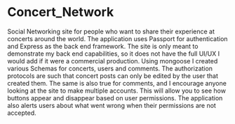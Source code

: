 # Concert_Network
<p> Social Networking site for people who want to share their experience at concerts around the world. The application uses Passport for authentication and Express as the back end framework. The site is only meant to demonstrate my back end capabilities, so it does not have the full UI/UX I would add if it were a commercial production. Using mongoose I created various Schemas for concerts, users and comments. The authorization protocols are such that concert posts can only be edited by the user that created them. The same is also true for comments, and I encourage anyone looking at the site to make multiple accounts. This will allow you to see how buttons appear and disappear based on user permissions. The application also alerts users about what went wrong when their permissions are not accepted.</p>
